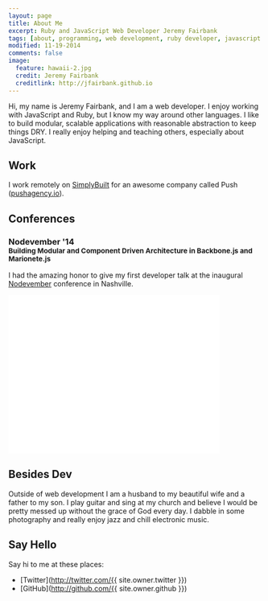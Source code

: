 ```yaml
---
layout: page
title: About Me
excerpt: Ruby and JavaScript Web Developer Jeremy Fairbank
tags: [about, programming, web development, ruby developer, javascript developer]
modified: 11-19-2014
comments: false
image:
  feature: hawaii-2.jpg
  credit: Jeremy Fairbank
  creditlink: http://jfairbank.github.io
---
```


Hi, my name is Jeremy Fairbank, and I am a web developer. I enjoy working with
JavaScript and Ruby, but I know my way around other languages.
I like to build modular, scalable applications with reasonable abstraction to keep things DRY. I really enjoy helping and teaching others, especially about JavaScript.

## Work

<a href="http://pushagency.io" class="push-logo" target="_blank"></a> <a href="http://www.simplybuilt.com" class="simplybuilt-logo" target="_blank"></a>

I work remotely on [SimplyBuilt](http://www.simplybuilt.com) for an awesome
company called Push ([pushagency.io](http://pushagency.io)).

## Conferences

<h3>Nodevember '14<br><small>Building Modular and Component Driven Architecture in Backbone.js and Marionete.js</small></h3>

I had the amazing honor to give my first developer talk at the inaugural
<a href="http://www.nodevember.org/" target="_blank">Nodevember</a> conference
in Nashville.

<iframe width="420" height="315" src="//www.youtube.com/embed/PrQSpdWkN6Q" frameborder="0" allowfullscreen></iframe>

## Besides Dev

Outside of web development I am a husband to my beautiful wife and a father to
my son. I play guitar and sing at my church and believe I would be pretty
messed up without the grace of God every day. I dabble in some photography and
really enjoy jazz and chill electronic music.

## Say Hello

Say hi to me at these places:

* [Twitter](http://twitter.com/{{ site.owner.twitter }})
* [GitHub](http://github.com/{{ site.owner.github }})
